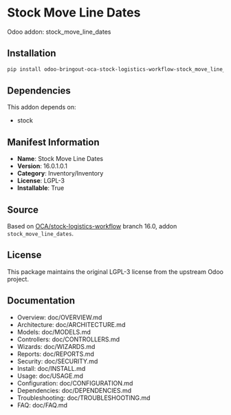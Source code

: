 # Stock Move Line Dates

Odoo addon: stock_move_line_dates

## Installation

```bash
pip install odoo-bringout-oca-stock-logistics-workflow-stock_move_line_dates
```

## Dependencies

This addon depends on:
- stock

## Manifest Information

- **Name**: Stock Move Line Dates
- **Version**: 16.0.1.0.1
- **Category**: Inventory/Inventory
- **License**: LGPL-3
- **Installable**: True

## Source

Based on [OCA/stock-logistics-workflow](https://github.com/OCA/stock-logistics-workflow) branch 16.0, addon `stock_move_line_dates`.

## License

This package maintains the original LGPL-3 license from the upstream Odoo project.

## Documentation

- Overview: doc/OVERVIEW.md
- Architecture: doc/ARCHITECTURE.md
- Models: doc/MODELS.md
- Controllers: doc/CONTROLLERS.md
- Wizards: doc/WIZARDS.md
- Reports: doc/REPORTS.md
- Security: doc/SECURITY.md
- Install: doc/INSTALL.md
- Usage: doc/USAGE.md
- Configuration: doc/CONFIGURATION.md
- Dependencies: doc/DEPENDENCIES.md
- Troubleshooting: doc/TROUBLESHOOTING.md
- FAQ: doc/FAQ.md
